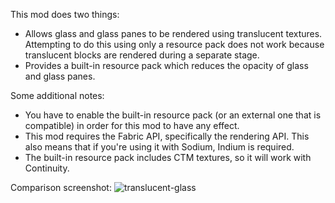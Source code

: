 This mod does two things:

- Allows glass and glass panes to be rendered using translucent textures. Attempting to do this using only a resource pack does not work because translucent blocks are rendered during a separate stage.
- Provides a built-in resource pack which reduces the opacity of glass and glass panes.

Some additional notes:

- You have to enable the built-in resource pack (or an external one that is compatible) in order for this mod to have any effect.
- This mod requires the Fabric API, specifically the rendering API. This also means that if you're using it with Sodium, Indium is required.
- The built-in resource pack includes CTM textures, so it will work with Continuity.

Comparison screenshot:
![translucent-glass](https://github.com/JustinTimeCuber/translucent-glass/assets/46458276/2b25e2cf-445e-464c-a942-5bfc42d70d92)
